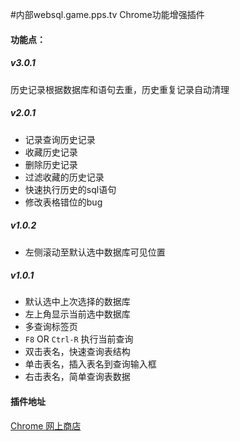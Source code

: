#内部websql.game.pps.tv Chrome功能增强插件
#### 功能点：
##### v3.0.1
历史记录根据数据库和语句去重，历史重复记录自动清理

##### v2.0.1
* 记录查询历史记录
* 收藏历史记录
* 删除历史记录
* 过滤收藏的历史记录
* 快速执行历史的sql语句
* 修改表格错位的bug

##### v1.0.2
* 左侧滚动至默认选中数据库可见位置

##### v1.0.1
* 默认选中上次选择的数据库
* 左上角显示当前选中数据库
* 多查询标签页
* `F8` OR `Ctrl-R` 执行当前查询
* 双击表名，快速查询表结构
* 单击表名，插入表名到查询输入框
* 右击表名，简单查询表数据
 

#### 插件地址
[Chrome 网上商店](https://chrome.google.com/webstore/detail/websql-plus/hpepihodnkmmacjlnjodgchdflcmeafo?gl=CN "Chrome 网上商店")
